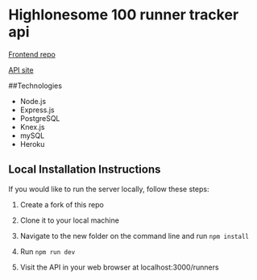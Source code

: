 # Highlonesome 100 runner tracker api

[Frontend repo](https://github.com/HL-100/hlrunnertracking-client)

[API site](https://hl100-runnertracking.herokuapp.com/api/beta/runners)

##Technologies

* Node.js
* Express.js
* PostgreSQL
* Knex.js
* mySQL
* Heroku

## Local Installation Instructions
If you would like to run the server locally, follow these steps:

1. Create a fork of this repo

2. Clone it to your local machine

3. Navigate to the new folder on the command line and run `npm install`

4. Run `npm run dev`

5. Visit the API in your web browser at localhost:3000/runners
